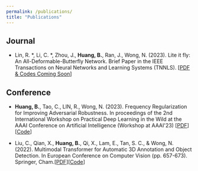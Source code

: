 ```yaml
---
permalink: /publications/
title: "Publications"
---
```


## Journal
+ Lin, R. *, Li, C. *, Zhou, J., **Huang, B.**, Ran, J., Wong, N. (2023). Lite it fly: An All-Deformable-Butterfly Network. Brief Paper in the IEEE Transactions on Neural Networks and Learning Systems (TNNLS). [[PDF & Codes Coming Soon](https://ieeexplore.ieee.org/xpl/RecentIssue.jsp?punumber=5962385)]


## Conference
+ **Huang, B.**, Tao, C., LIN, R., Wong, N. (2023). Frequency Regularization for Improving Adversarial Robustness. In proceedings of the 2nd International Workshop on Practical Deep Learning in the Wild at the AAAI Conference on Artificial Intelligence (Workshop at AAAI'23) [[PDF](\files\pdf\AAAI2023_Workshop.pdf)][[Code](https://github.com/Harr7y/FR)]

+ Liu, C., Qian, X., **Huang, B.**, Qi, X., Lam, E., Tan, S. C., & Wong, N. (2022). Multimodal Transformer for Automatic 3D Annotation and Object Detection. In European Conference on Computer Vision (pp. 657-673). Springer, Cham.[[PDF](https://arxiv.org/pdf/2207.09805.pdf)][[Code](https://github.com/Cliu2/MTrans)]
